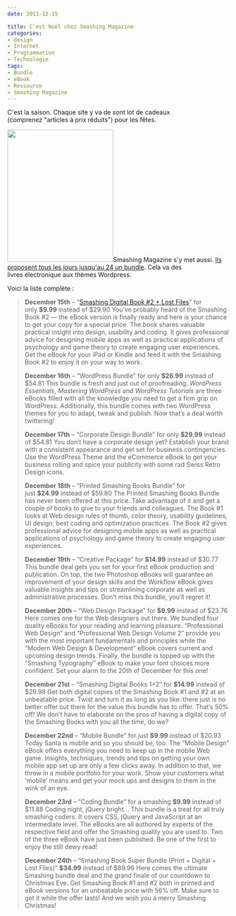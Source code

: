 ```yaml
---
date: 2011-12-15

title: C'est Noël chez Smashing Magazine
categories:
- design
- Internet
- Programmation
- Technologie
tags:
- Bundle
- eBook
- Ressource
- Smashing Magazine
---
```

C'est la saison. Chaque site y va de sont lot de cadeaux (comprenez "articles à prix réduits") pour les fêtes.

<!--more-->

<a href="https://dlgjp9x71cipk.cloudfront.net/2011/12/pyrm-01.png"><img class="size-medium wp-image-4641 alignright" style="border-style: initial; border-color: initial;" title="Smashing Magazine Christmas Special" src="https://dlgjp9x71cipk.cloudfront.net/2011/12/pyrm-01-400x500.png" alt="" width="240" height="300" /></a>Smashing Magazine s'y met aussi. <a title="The Smashing Deals Countdown For Christmas" href="https://www.smashingmagazine.com/2011/12/15/the-smashing-deals-countdown-for-christmas/">Ils proposent tous les jours jusqu'au 24 un bundle</a>. Cela va des livres électronique aux thèmes Wordpress.

Voici la liste complète :
<blockquote><strong>December 15th</strong> – “<a href="https://shop.smashingmagazine.com/smashing-book-2-digital-edition.html">Smashing Digital Book #2 + Lost Files</a>” for only <strong>$9.99</strong> instead of $29.90
You’ve probably heard of the Smashing Book #2 — the eBook version is finally ready and here is your chance to get your copy for a special price. The book shares valuable practical insight into design, usability and coding. It gives professional advice for designing mobile apps as well as practical applications of psychology and game theory to create engaging user experiences. Get the eBook for your iPad or Kindle and feed it with the Smashing Book #2 to enjoy it on your way to work.

<strong>December 16th</strong> – “WordPress Bundle” for only <strong>$26.99</strong> instead of $54.81
This bundle is fresh and just out of proofreading. <em>WordPress Essentials</em>, <em>Mastering WordPress</em> and <em>WordPress Tutorials</em> are three eBooks filled with all the knowledge you need to get a firm grip on WordPress. Additionally, this bundle comes with two WordPress themes for you to adapt, tweak and publish. Now that’s a deal worth twittering!

<strong>December 17th</strong> – “Corporate Design Bundle” for only <strong>$29.99</strong> instead of $54.81
You don’t have a corporate design yet? Establish your brand with a consistent appearance and get set for business contingencies. Use the WordPress Theme and the eCommerce eBook to get your business rolling and spice your publicity with some rad Swiss Retro Design icons.

<strong>December 18th</strong> – “Printed Smashing Books Bundle” for just <strong>$24.99</strong> instead of $59.80
The Printed Smashing Books Bundle has never been offered at this price. Take advantage of it and get a couple of books to give to your friends and colleagues. The Book #1 looks at Web design rules of thumb, color theory, usability guidelines, UI design, best coding and optimization practices. The Book #2 gives professional advice for designing mobile apps as well as practical applications of psychology and game theory to create engaging user experiences.

<strong>December 19th</strong> – “Creative Package” for <strong>$14.99</strong> instead of $30.77
This bundle deal gets you set for your first eBook production and publication. On top, the two Photoshop eBooks will guarantee an improvement of your design skills and the Workflow eBook gives valuable insights and tips on streamlining corporate as well as administrative processes. Don’t miss this bundle, you’ll regret it!

<strong>December 20th</strong> – “Web Design Package” for <strong>$9.99</strong> instead of $23.76
Here comes one for the Web designers out there. We bundled four quality eBooks for your reading and learning pleasure. “Professional Web Design” and “Professional Web Design Volume 2″ provide you with the most important fundamentals and principles while the “Modern Web Design &amp; Development” eBook covers current and upcoming design trends. Finally, the bundle is topped up with the “Smashing Typography” eBook to make your font choices more confident. Set your alarm to the 20th of December for this one!

<strong>December 21st</strong> – “Smashing Digital Books 1+2″ for <strong>$14.99</strong> instead of $29.98
Get both digital copies of the Smashing Book #1 and #2 at an unbeatable price. Twist and turn it as long as you like: there just is no better offer out there for the value this bundle has to offer. That’s 50% off! We don’t have to elaborate on the pros of having a digital copy of the Smashing Books with you all the time, do we?

<strong>December 22nd</strong> – “Mobile Bundle” for just <strong>$9.99</strong> instead of $20.93
Today Santa is mobile and so you should be, too. The “Mobile Design” eBook offers everything you need to keep up in the mobile Web game. Insights, techniques, trends and tips on getting your own mobile app set up are only a few clicks away. In addition to that, we threw in a mobile portfolio for your work. Show your customers what ‘mobile’ means and get your mock ups and designs to them in the wink of an eye.

<strong>December 23rd</strong> – “Coding Bundle” for a smashing <strong>$9.99</strong> instead of $11.88
Coding night, jQuery bright… This bundle is a treat for all truly smashing coders. It covers CSS, jQuery and JavaScript at an intermediate level. The eBooks are all authored by experts of the respective field and offer the Smashing quality you are used to. Two of the three eBook have just been published. Be one of the first to enjoy the still dewy read!

<strong>December 24th</strong> – “Smashing Book Super Bundle (Print + Digital + Lost Files)” <strong>$34.99</strong> instead of $89.96
Here comes the ultimate Smashing bundle deal and the grand finale of our countdown to Christmas Eve. Get Smashing Book #1 and #2 both in printed and eBook versions for an unbeatable price with 56% off. Make sure to get it while the offer lasts! And we wish you a merry Smashing Christmas!</blockquote>
